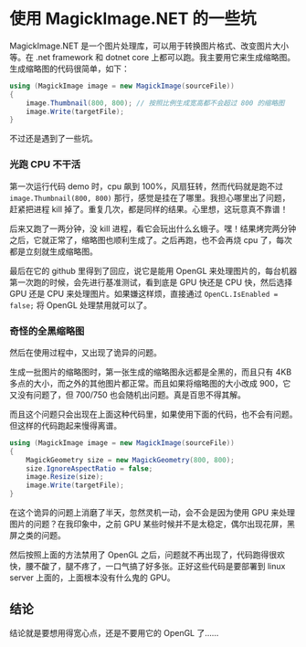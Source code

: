 # 使用 MagickImage.NET 的一些坑

MagickImage.NET 是一个图片处理库，可以用于转换图片格式、改变图片大小等。在 .net framework 和 dotnet core 上都可以跑。我主要用它来生成缩略图。生成缩略图的代码很简单，如下：

```cs
using (MagickImage image = new MagickImage(sourceFile))
{
    image.Thumbnail(800, 800); // 按照比例生成宽高都不会超过 800 的缩略图
    image.Write(targetFile);
}
```

不过还是遇到了一些坑。

### 光跑 CPU 不干活

第一次运行代码 demo 时，cpu 飙到 100%，风扇狂转，然而代码就是跑不过 `image.Thumbnail(800, 800)` 那行，感觉是挂在了哪里。我担心哪里出了问题，赶紧把进程 kill 掉了。重复几次，都是同样的结果。心里想，这玩意真不靠谱！  

后来又跑了一两分钟，没 kill 进程，看它会玩出什么幺蛾子。嘿！结果烤完两分钟之后，它就正常了，缩略图也顺利生成了。之后再跑，也不会再烧 cpu 了，每次都是立刻就生成缩略图。  

最后在它的 github 里得到了回应，说它是能用 OpenGL 来处理图片的，每台机器第一次跑的时候，会先进行基准测试，看到底是 GPU 快还是 CPU 快，然后选择 GPU 还是 CPU 来处理图片。如果嫌这样烦，直接通过 `OpenCL.IsEnabled = false;` 将 OpenGL 处理禁用就可以了。

### 奇怪的全黑缩略图

然后在使用过程中，又出现了诡异的问题。

生成一批图片的缩略图时，第一张生成的缩略图永远都是全黑的，而且只有 4KB 多点的大小，而之外的其他图片都正常。而且如果将缩略图的大小改成 900，它又没有问题了，但 700/750 也会随机出问题。真是百思不得其解。

而且这个问题只会出现在上面这种代码里，如果使用下面的代码，也不会有问题。但这样的代码跑起来慢得离谱。

```cs
using (MagickImage image = new MagickImage(sourceFile))
{
    MagickGeometry size = new MagickGeometry(800, 800);
    size.IgnoreAspectRatio = false;
    image.Resize(size);
    image.Write(targetFile);
}
```

在这个诡异的问题上消磨了半天，忽然灵机一动，会不会是因为使用 GPU 来处理图片的问题？在我印象中，之前 GPU 某些时候并不是太稳定，偶尔出现花屏，黑屏之类的问题。

然后按照上面的方法禁用了 OpenGL 之后，问题就不再出现了，代码跑得很欢快，腰不酸了，腿不疼了，一口气搞了好多张。正好这些代码是要部署到 linux server 上面的，上面根本没有什么鬼的 GPU。


## 结论

结论就是要想用得宽心点，还是不要用它的 OpenGL 了……